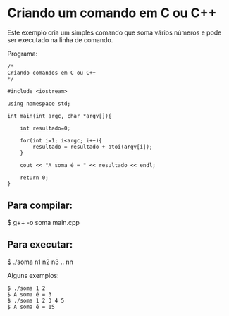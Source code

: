 # Criando um comando em C ou C++

Este exemplo cria um simples comando que soma vários números e pode ser executado na linha de comando.

Programa:
```
/*
Criando comandos em C ou C++
*/

#include <iostream>

using namespace std;

int main(int argc, char *argv[]){

    int resultado=0;

    for(int i=1; i<argc; i++){
        resultado = resultado + atoi(argv[i]);
    }

    cout << "A soma é = " << resultado << endl;

    return 0;
}
```

## Para compilar:

$ g++ -o soma main.cpp

## Para executar:

$ ./soma n1 n2 n3 .. nn

Alguns exemplos:

```
$ ./soma 1 2
$ A soma é = 3
$ ./soma 1 2 3 4 5
$ A soma é = 15
```

